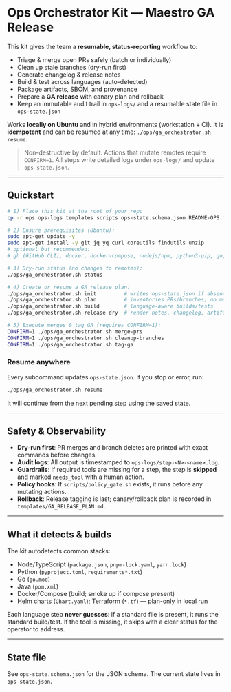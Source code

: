 # Ops Orchestrator Kit — Maestro GA Release

This kit gives the team a **resumable, status-reporting** workflow to:
- Triage & merge open PRs safely (batch or individually)
- Clean up stale branches (dry-run first)
- Generate changelog & release notes
- Build & test across languages (auto-detected)
- Package artifacts, SBOM, and provenance
- Prepare a **GA release** with canary plan and rollback
- Keep an immutable audit trail in `ops-logs/` and a resumable state file in `ops-state.json`

Works **locally on Ubuntu** and in hybrid environments (workstation + CI). It is **idempotent** and
can be resumed at any time: `./ops/ga_orchestrator.sh resume`.

> Non-destructive by default. Actions that mutate remotes require `CONFIRM=1`.
> All steps write detailed logs under `ops-logs/` and update `ops-state.json`.

---

## Quickstart

```bash
# 1) Place this kit at the root of your repo
cp -r ops ops-logs templates scripts ops-state.schema.json README-OPS.md ./

# 2) Ensure prerequisites (Ubuntu):
sudo apt-get update -y
sudo apt-get install -y git jq yq curl coreutils findutils unzip
# optional but recommended:
# gh (GitHub CLI), docker, docker-compose, nodejs/npm, python3-pip, go, openjdk, helm, kubectl, terraform, cosign, syft, grype

# 3) Dry-run status (no changes to remotes):
./ops/ga_orchestrator.sh status

# 4) Create or resume a GA release plan:
./ops/ga_orchestrator.sh init         # writes ops-state.json if absent
./ops/ga_orchestrator.sh plan         # inventories PRs/branches; no mutations
./ops/ga_orchestrator.sh build        # language-aware builds/tests
./ops/ga_orchestrator.sh release-dry  # render notes, changelog, artifacts (no tag)

# 5) Execute merges & tag GA (requires CONFIRM=1):
CONFIRM=1 ./ops/ga_orchestrator.sh merge-prs
CONFIRM=1 ./ops/ga_orchestrator.sh cleanup-branches
CONFIRM=1 ./ops/ga_orchestrator.sh tag-ga
```

### Resume anywhere
Every subcommand updates `ops-state.json`. If you stop or error, run:
```bash
./ops/ga_orchestrator.sh resume
```
It will continue from the next pending step using the saved state.

---

## Safety & Observability
- **Dry-run first**: PR merges and branch deletes are printed with exact commands before changes.
- **Audit logs**: All output is timestamped to `ops-logs/step-<N>-<name>.log`.
- **Guardrails**: If required tools are missing for a step, the step is **skipped** and marked `needs_tool` with a human action.
- **Policy hooks**: If `scripts/policy_gate.sh` exists, it runs before any mutating actions.
- **Rollback**: Release tagging is last; canary/rollback plan is recorded in `templates/GA_RELEASE_PLAN.md`.

---

## What it detects & builds
The kit autodetects common stacks:
- Node/TypeScript (`package.json`, `pnpm-lock.yaml`, `yarn.lock`)
- Python (`pyproject.toml`, `requirements*.txt`)
- Go (`go.mod`)
- Java (`pom.xml`)
- Docker/Compose (build; smoke up if compose present)
- Helm charts (`Chart.yaml`); Terraform (`*.tf`) — plan-only in local run

Each language step **never guesses**: if a standard file is present, it runs the standard build/test.
If the tool is missing, it skips with a clear status for the operator to address.

---

## State file
See `ops-state.schema.json` for the JSON schema. The current state lives in `ops-state.json`.
